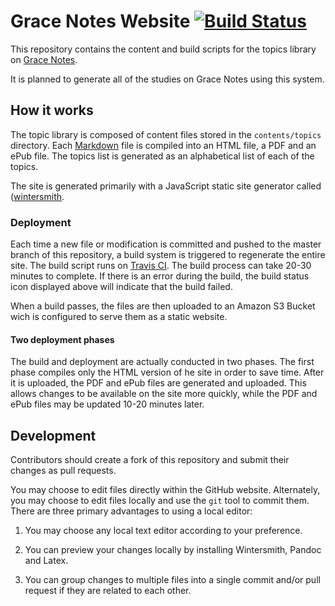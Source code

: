# Grace Notes Website [![Build Status](https://travis-ci.org/grace-notes/website.svg?branch=master)](https://travis-ci.org/grace-notes/website)

This repository contains the content and build scripts for the topics library
on [Grace Notes](https://www.gracenotes.info).

It is planned to generate all of the studies on Grace Notes using this system.

## How it works

The topic library is composed of content files stored in the `contents/topics`
directory. Each [Markdown](https://pandoc.org/MANUAL.html) file is compiled
into an HTML file, a PDF and an ePub file. The topics list is generated as an
alphabetical list of each of the topics.

The site is generated primarily with a JavaScript static site generator called 
([wintersmith](https://github.com/jnordberg/wintersmith).

### Deployment

Each time a new file or modification is committed and pushed to the master
branch of this repository, a build system is triggered to regenerate the entire
site. The build script runs on 
[Travis CI](https://travis-ci.org/grace-notes/legacy-website). The build process
can take 20-30 minutes to complete. If there is an error during the build, the
build status icon displayed above will indicate that the build failed.

When a build passes, the files are then uploaded to an Amazon S3 Bucket wich is
configured to serve them as a static website.

#### Two deployment phases

The build and deployment are actually conducted in two phases. The first phase
compiles only the HTML version of he site in order to save time. After it is
uploaded, the PDF and ePub files are generated and uploaded. This allows changes
to be available on the site more quickly, while the PDF and ePub files may be
updated 10-20 minutes later.

## Development

Contributors should create a fork of this repository and submit their changes
as pull requests.

You may choose to edit files directly within the GitHub website. Alternately,
you may choose to edit files locally and use the `git` tool to commit them.
There are three primary advantages to using a local editor:

1. You may choose any local text editor according to your preference.

2. You can preview your changes locally by installing Wintersmith, Pandoc and
Latex.

3. You can group changes to multiple files into a single commit and/or pull
request if they are related to each other.





